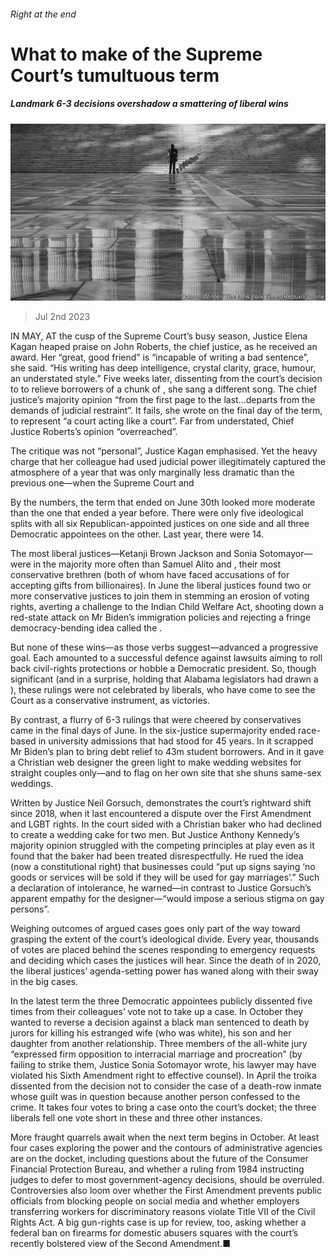 ###### Right at the end

# What to make of the Supreme Court’s tumultuous term 

##### Landmark 6-3 decisions overshadow a smattering of liberal wins 

![image](images/20230708_USP004.jpg) 

> Jul 2nd 2023 

IN MAY, AT the cusp of the Supreme Court’s busy season, Justice Elena Kagan heaped praise on John Roberts, the chief justice, as he received an award. Her “great, good friend” is “incapable of writing a bad sentence”, she said. “His writing has deep intelligence, crystal clarity, grace, humour, an understated style.” Five weeks later, dissenting from the court’s decision to  to relieve borrowers of a chunk of , she sang a different song. The chief justice’s majority opinion “from the first page to the last…departs from the demands of judicial restraint”. It fails, she wrote on the final day of the term, to represent “a court acting like a court”. Far from understated, Chief Justice Roberts’s opinion “overreached”.

The critique was not “personal”, Justice Kagan emphasised. Yet the heavy charge that her colleague had used judicial power illegitimately captured the atmosphere of a year that was only marginally less dramatic than the previous one—when the Supreme Court  and 

By the numbers, the term that ended on June 30th looked more moderate than the one that ended a year before. There were only five ideological splits with all six Republican-appointed justices on one side and all three Democratic appointees on the other. Last year, there were 14. 

The most liberal justices—Ketanji Brown Jackson and Sonia Sotomayor—were in the majority more often than Samuel Alito and , their most conservative brethren (both of whom have faced accusations of  for accepting gifts from billionaires). In June the liberal justices found two or more conservative justices to join them in stemming an erosion of voting rights, averting a challenge to the Indian Child Welfare Act, shooting down a red-state attack on Mr Biden’s immigration policies and rejecting a fringe democracy-bending idea called the .

But none of these wins—as those verbs suggest—advanced a progressive goal. Each amounted to a successful defence against lawsuits aiming to roll back civil-rights protections or hobble a Democratic president. So, though significant (and in a surprise, holding that Alabama legislators had drawn a ), these rulings were not celebrated by liberals, who have come to see the Court as a conservative instrument, as victories. 

By contrast, a flurry of 6-3 rulings that were cheered by conservatives came in the final days of June. In  the six-justice supermajority ended race-based  in university admissions that had stood for 45 years. In  it scrapped Mr Biden’s plan to bring debt relief to 43m student borrowers. And in it gave a Christian web designer the green light to make wedding websites for straight couples only—and to flag on her own site that she shuns same-sex weddings. 

Written by Justice Neil Gorsuch,  demonstrates the court’s rightward shift since 2018, when it last encountered a dispute over the First Amendment and LGBT rights. In the court sided with a Christian baker who had declined to create a wedding cake for two men. But Justice Anthony Kennedy’s majority opinion struggled with the competing principles at play even as it found that the baker had been treated disrespectfully. He rued the idea (now a constitutional right) that businesses could “put up signs saying ‘no goods or services will be sold if they will be used for gay marriages’.” Such a declaration of intolerance, he warned—in contrast to Justice Gorsuch’s apparent empathy for the designer—“would impose a serious stigma on gay persons”. 

Weighing outcomes of argued cases goes only part of the way toward grasping the extent of the court’s ideological divide. Every year, thousands of votes are placed behind the scenes responding to emergency requests and deciding which cases the justices will hear. Since the death of  in 2020, the liberal justices’ agenda-setting power has waned along with their sway in the big cases. 

In the latest term the three Democratic appointees publicly dissented five times from their colleagues’ vote not to take up a case. In October they wanted to reverse a decision against a black man sentenced to death by jurors for killing his estranged wife (who was white), his son and her daughter from another relationship. Three members of the all-white jury “expressed firm opposition to interracial marriage and procreation” (by failing to strike them, Justice Sonia Sotomayor wrote, his lawyer may have violated his Sixth Amendment right to effective counsel). In April the troika dissented from the decision not to consider the case of a death-row inmate whose guilt was in question because another person confessed to the crime. It takes four votes to bring a case onto the court’s docket; the three liberals fell one vote short in these and three other instances.

More fraught quarrels await when the next term begins in October. At least four cases exploring the power and the contours of administrative agencies are on the docket, including questions about the future of the Consumer Financial Protection Bureau, and whether  a ruling from 1984 instructing judges to defer to most government-agency decisions, should be overruled. Controversies also loom over whether the First Amendment prevents public officials from blocking people on social media and whether employers transferring workers for discriminatory reasons violate Title VII of the Civil Rights Act. A big gun-rights case is up for review, too, asking whether a federal ban on firearms for domestic abusers squares with the court’s recently bolstered view of the Second Amendment.■



